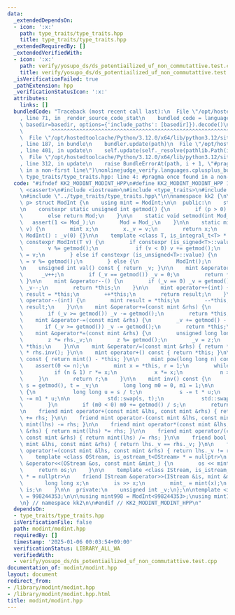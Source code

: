 ```yaml
---
data:
  _extendedDependsOn:
  - icon: ':x:'
    path: type_traits/type_traits.hpp
    title: type_traits/type_traits.hpp
  _extendedRequiredBy: []
  _extendedVerifiedWith:
  - icon: ':x:'
    path: verify/yosupo_ds/ds_potentiailized_uf_non_commutattive.test.cpp
    title: verify/yosupo_ds/ds_potentiailized_uf_non_commutattive.test.cpp
  _isVerificationFailed: true
  _pathExtension: hpp
  _verificationStatusIcon: ':x:'
  attributes:
    links: []
  bundledCode: "Traceback (most recent call last):\n  File \"/opt/hostedtoolcache/Python/3.12.0/x64/lib/python3.12/site-packages/onlinejudge_verify/documentation/build.py\"\
    , line 71, in _render_source_code_stat\n    bundled_code = language.bundle(stat.path,\
    \ basedir=basedir, options={'include_paths': [basedir]}).decode()\n          \
    \         ^^^^^^^^^^^^^^^^^^^^^^^^^^^^^^^^^^^^^^^^^^^^^^^^^^^^^^^^^^^^^^^^^^^^^^^^^^^^^^^^^\n\
    \  File \"/opt/hostedtoolcache/Python/3.12.0/x64/lib/python3.12/site-packages/onlinejudge_verify/languages/cplusplus.py\"\
    , line 187, in bundle\n    bundler.update(path)\n  File \"/opt/hostedtoolcache/Python/3.12.0/x64/lib/python3.12/site-packages/onlinejudge_verify/languages/cplusplus_bundle.py\"\
    , line 401, in update\n    self.update(self._resolve(pathlib.Path(included), included_from=path))\n\
    \  File \"/opt/hostedtoolcache/Python/3.12.0/x64/lib/python3.12/site-packages/onlinejudge_verify/languages/cplusplus_bundle.py\"\
    , line 312, in update\n    raise BundleErrorAt(path, i + 1, \"#pragma once found\
    \ in a non-first line\")\nonlinejudge_verify.languages.cplusplus_bundle.BundleErrorAt:\
    \ type_traits/type_traits.hpp: line 4: #pragma once found in a non-first line\n"
  code: "#ifndef KK2_MODINT_MODINT_HPP\n#define KK2_MODINT_MODINT_HPP 1\n\n#include\
    \ <cassert>\n#include <iostream>\n#include <type_traits>\n#include <utility>\n\
    \n#include \"../type_traits/type_traits.hpp\"\n\nnamespace kk2 {\n\ntemplate <int\
    \ p> struct ModInt {\n    using mint = ModInt;\n\n  public:\n    static int Mod;\n\
    \n    constexpr static unsigned int getmod() {\n        if (p > 0) return p;\n\
    \        else return Mod;\n    }\n\n    static void setmod(int Mod_) {\n     \
    \   assert(1 <= Mod_);\n        Mod = Mod_;\n    }\n\n    static mint raw(int\
    \ v) {\n        mint x;\n        x._v = v;\n        return x;\n    }\n\n    constexpr\
    \ ModInt() : _v(0) {}\n\n    template <class T, is_integral_t<T> * = nullptr>\
    \ constexpr ModInt(T v) {\n        if constexpr (is_signed<T>::value) {\n    \
    \        v %= getmod();\n            if (v < 0) v += getmod();\n            _v\
    \ = v;\n        } else if constexpr (is_unsigned<T>::value) {\n            _v\
    \ = v %= getmod();\n        } else {\n            ModInt();\n        }\n    }\n\
    \n    unsigned int val() const { return _v; }\n\n    mint &operator++() {\n  \
    \      _v++;\n        if (_v == getmod()) _v = 0;\n        return *this;\n   \
    \ }\n\n    mint &operator--() {\n        if (_v == 0) _v = getmod();\n       \
    \ _v--;\n        return *this;\n    }\n\n    mint operator++(int) {\n        mint\
    \ result = *this;\n        ++*this;\n        return result;\n    }\n\n    mint\
    \ operator--(int) {\n        mint result = *this;\n        --*this;\n        return\
    \ result;\n    }\n\n    mint &operator+=(const mint &rhs) {\n        _v += rhs._v;\n\
    \        if (_v >= getmod()) _v -= getmod();\n        return *this;\n    }\n\n\
    \    mint &operator-=(const mint &rhs) {\n        _v += getmod() - rhs._v;\n \
    \       if (_v >= getmod()) _v -= getmod();\n        return *this;\n    }\n\n\
    \    mint &operator*=(const mint &rhs) {\n        unsigned long long z = _v;\n\
    \        z *= rhs._v;\n        z %= getmod();\n        _v = z;\n        return\
    \ *this;\n    }\n\n    mint &operator/=(const mint &rhs) { return *this = *this\
    \ * rhs.inv(); }\n\n    mint operator+() const { return *this; }\n\n    mint operator-()\
    \ const { return mint() - *this; }\n\n    mint pow(long long n) const {\n    \
    \    assert(0 <= n);\n        mint x = *this, r = 1;\n        while (n) {\n  \
    \          if (n & 1) r *= x;\n            x *= x;\n            n >>= 1;\n   \
    \     }\n        return r;\n    }\n\n    mint inv() const {\n        long long\
    \ s = getmod(), t = _v;\n        long long m0 = 0, m1 = 1;\n\n        while (t)\
    \ {\n            long long u = s / t;\n            s -= t * u;\n            m0\
    \ -= m1 * u;\n\n            std::swap(s, t);\n            std::swap(m0, m1);\n\
    \        }\n        if (m0 < 0) m0 += getmod() / s;\n        return m0;\n    }\n\
    \n    friend mint operator+(const mint &lhs, const mint &rhs) { return mint(lhs)\
    \ += rhs; }\n\n    friend mint operator-(const mint &lhs, const mint &rhs) { return\
    \ mint(lhs) -= rhs; }\n\n    friend mint operator*(const mint &lhs, const mint\
    \ &rhs) { return mint(lhs) *= rhs; }\n\n    friend mint operator/(const mint &lhs,\
    \ const mint &rhs) { return mint(lhs) /= rhs; }\n\n    friend bool operator==(const\
    \ mint &lhs, const mint &rhs) { return lhs._v == rhs._v; }\n\n    friend bool\
    \ operator!=(const mint &lhs, const mint &rhs) { return lhs._v != rhs._v; }\n\n\
    \    template <class OStream, is_ostream_t<OStream> * = nullptr>\n    friend OStream\
    \ &operator<<(OStream &os, const mint &mint_) {\n        os << mint_._v;\n   \
    \     return os;\n    }\n\n    template <class IStream, is_istream_t<IStream>\
    \ * = nullptr>\n    friend IStream &operator>>(IStream &is, mint &mint_) {\n \
    \       long long x;\n        is >> x;\n        mint_ = mint(x);\n        return\
    \ is;\n    }\n\n  private:\n    unsigned int _v;\n};\n\ntemplate <int p> int ModInt<p>::Mod\
    \ = 998244353;\n\n\nusing mint998 = ModInt<998244353>;\nusing mint107 = ModInt<1000000007>;\n\
    \n} // namespace kk2\n\n#endif // KK2_MODINT_MODINT_HPP\n"
  dependsOn:
  - type_traits/type_traits.hpp
  isVerificationFile: false
  path: modint/modint.hpp
  requiredBy: []
  timestamp: '2025-01-06 00:03:54+09:00'
  verificationStatus: LIBRARY_ALL_WA
  verifiedWith:
  - verify/yosupo_ds/ds_potentiailized_uf_non_commutattive.test.cpp
documentation_of: modint/modint.hpp
layout: document
redirect_from:
- /library/modint/modint.hpp
- /library/modint/modint.hpp.html
title: modint/modint.hpp
---
```

